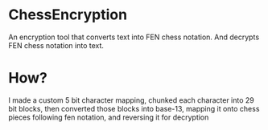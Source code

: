 # ChessEncryption
An encryption tool that converts text into FEN chess notation. And decrypts FEN chess notation into text.

# How?
I made a custom 5 bit character mapping, chunked each character into 29 bit blocks, then converted those blocks into base-13, mapping it onto chess pieces following fen notation, and reversing it for decryption